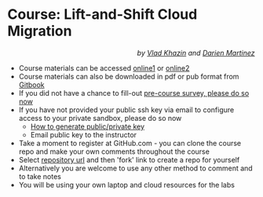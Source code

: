 # Course: Lift-and-Shift Cloud Migration #

<p align="right"><i>by <a href="https://www.linkedin.com/in/vkhazin" target="_blank">Vlad Khazin</a> and <a href="https://www.linkedin.com/in/darien/" target="_blank">Darien Martinez</a></i></p>

* Course materials can be accessed [online1](https://vkhazin.gitbooks.io/cloudmigration-courseware/content/) or [online2](http://cloudmigration-courseware.surge.sh/)
* Course materials can also be downloaded in pdf or pub format from <a href="https://www.gitbook.com/book/vkhazin/cloudmigration-courseware/details" target="_blank">Gitbook</a>
* If you did not have a chance to fill-out <a target="_blank" href="">pre-course survey, please do so now</a>
* If you have not provided your public ssh key via email to configure access to your private sandbox, please do so now
  * <a href="https://docs.joyent.com/public-cloud/getting-started/ssh-keys/generating-an-ssh-key-manually" target="_blank">How to generate public/private key</a>
  * Email public key to the instructor
* Take a moment to register at GitHub.com - you can clone the course repo and make your own comments throughout the course
* Select <a href="https://github.com/vkhazin/cloudmigration-courseware" target="_blank">repository url</a> and then 'fork' link to create a repo for yourself 
* Alternatively you are welcome to use any other method to comment and to take notes
* You will be using your own laptop and cloud resources for the labs